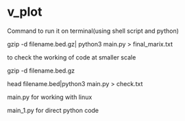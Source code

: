 # v_plot

Command to run it on terminal(using shell script and python)

gzip -d filename.bed.gz| python3 main.py > final_marix.txt

to check the working of code at smaller scale

gzip -d filename.bed.gz

head filename.bed|python3 main.py > check.txt

main.py for working with linux

main_1.py for direct python code
